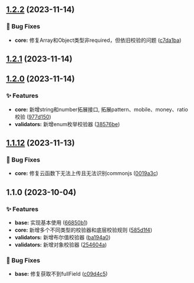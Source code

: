 

## [1.2.2](https://github.com/Skiyee/verify/compare/1.2.1...1.2.2) (2023-11-14)


### 🐞 Bug Fixes

* **core:** 修复Array和Object类型非required，但依旧校验的问题 ([c7da1ba](https://github.com/Skiyee/verify/commit/c7da1ba8778538e04b2adc08859c4cbd93ca74f0))

## [1.2.1](https://github.com/Skiyee/verify/compare/1.2.0...1.2.1) (2023-11-14)

## [1.2.0](https://github.com/Skiyee/verify/compare/1.1.12...1.2.0) (2023-11-14)


### ✨ Features

* **core:** 新增string和number拓展接口, 拓展pattern、mobile、money、ratio校验 ([977d150](https://github.com/Skiyee/verify/commit/977d1500e13c13f23a59b570fcbf656e68092102))
* **validators:** 新增enum枚举校验器 ([38576be](https://github.com/Skiyee/verify/commit/38576bea8cad939ace2a02269eee8eb2a98e9247))

## [1.1.12](https://github.com/Skiyee/verify/compare/1.1.0...1.1.12) (2023-11-13)


### 🐞 Bug Fixes

* **core:** 修复云函数下无法上传且无法识别commonjs ([0019a3c](https://github.com/Skiyee/verify/commit/0019a3cc0e52e50f937ffc315263143b44316229))

## 1.1.0 (2023-10-04)


### ✨ Features

* **base:** 实现基本使用 ([66850b1](https://github.com/Skiyee/verify/commit/66850b1037d40f56414f698cc7bcd51ef987bb2e))
* **core:** 新增多个不同类型的校验器和底层校验规则 ([585d1f4](https://github.com/Skiyee/verify/commit/585d1f4d1340e16bfb971252714bb78d1bb9d007))
* **validators:** 新增布尔值校验器 ([ba194a0](https://github.com/Skiyee/verify/commit/ba194a01dfd7b88df7b192ba04b7558de8a5d65e))
* **validators:** 新增对象校验器 ([254604a](https://github.com/Skiyee/verify/commit/254604a07e4ab8bd28ec6f5d9a612ec69fd24d65))


### 🐞 Bug Fixes

* **base:** 修复获取不到fullField ([c09d4c5](https://github.com/Skiyee/verify/commit/c09d4c5b8a7b8813b7953475117e0a739acd3b31))